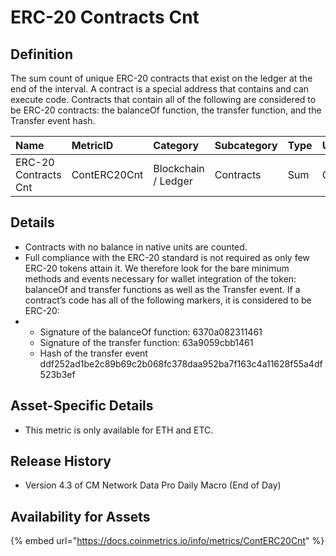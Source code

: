 # ERC-20 Contracts Cnt

## Definition

The sum count of unique ERC-20 contracts that exist on the ledger at the end of the interval. A contract is a special address that contains and can execute code. Contracts that contain all of the following are considered to be ERC-20 contracts: the balanceOf function, the transfer function, and the Transfer event hash.

| Name | MetricID | Category | Subcategory | Type | Unit | Interval |
| :--- | :--- | :--- | :--- | :--- | :--- | :--- |
| ERC-20 Contracts Cnt | ContERC20Cnt | Blockchain / Ledger | Contracts | Sum | Contracts | 1 day |

## Details

* Contracts with no balance in native units are counted.
* Full compliance with the ERC-20 standard is not required as only few ERC-20 tokens attain it. We therefore look for the bare minimum methods and events necessary for wallet integration of the token: balanceOf and transfer functions as well as the Transfer event. If a contract’s code has all of the following markers, it is considered to be ERC-20:
* * Signature of the balanceOf function: 6370a082311461
  * Signature of the transfer function: 63a9059cbb1461
  * Hash of the transfer event ddf252ad1be2c89b69c2b068fc378daa952ba7f163c4a11628f55a4df523b3ef

## Asset-Specific Details

* This metric is only available for ETH and ETC.

## Release History

* Version 4.3 of CM Network Data Pro Daily Macro \(End of Day\)

## Availability for Assets

{% embed url="https://docs.coinmetrics.io/info/metrics/ContERC20Cnt" %}

